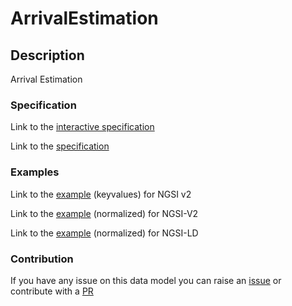 # ArrivalEstimation

## Description 

Arrival Estimation
### Specification

Link to the [interactive specification](https://swagger.lab.fiware.org/?url=https://smart-data-models.github.io/dataModel.UrbanMobility/ArrivalEstimation/swagger.yaml)

Link to the [specification](https://smart-data-models.github.io/dataModel.UrbanMobility/ArrivalEstimation/doc/spec.md)
### Examples

Link to the [example](https://smart-data-models.github.io/dataModel.UrbanMobility/ArrivalEstimation/examples/example.json) (keyvalues) for NGSI v2

Link to the [example](https://smart-data-models.github.io/dataModel.UrbanMobility/ArrivalEstimation/examples/example-normalized.json) (normalized) for NGSI-V2

Link to the [example](https://smart-data-models.github.io/dataModel.UrbanMobility/ArrivalEstimation/examples/example-normalized.jsonld) (normalized) for NGSI-LD
### Contribution

 If you have any issue on this data model you can raise an [issue](https://github.com/smart-data-models/dataModel.UrbanMobility/issues)  or contribute with a [PR](https://github.com/smart-data-models/dataModel.UrbanMobility/pulls)